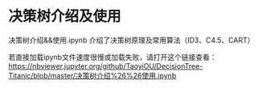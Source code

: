 # 决策树介绍及使用

决策树介绍&&使用.ipynb 介绍了决策树原理及常用算法（ID3、C4.5、CART）

若直接加载ipynb文件速度很慢或加载失败，请打开这个链接查看：https://nbviewer.jupyter.org/github/TaoyiOU/DecisionTree-Titanic/blob/master/决策树介绍%26%26使用.ipynb
